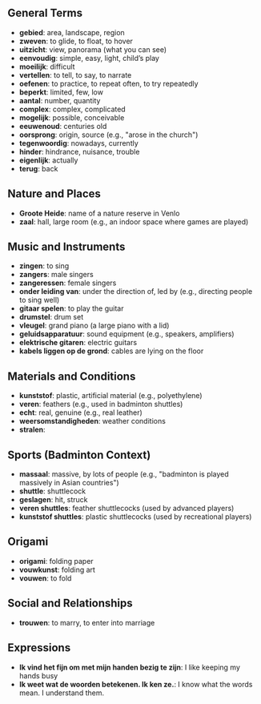 ## General Terms
- **gebied**: area, landscape, region
- **zweven**: to glide, to float, to hover
- **uitzicht**: view, panorama (what you can see)
- **eenvoudig**: simple, easy, light, child’s play
- **moeilijk**: difficult
- **vertellen**: to tell, to say, to narrate
- **oefenen**: to practice, to repeat often, to try repeatedly
- **beperkt**: limited, few, low
- **aantal**: number, quantity
- **complex**: complex, complicated
- **mogelijk**: possible, conceivable
- **eeuwenoud**: centuries old
- **oorsprong**: origin, source (e.g., "arose in the church")
- **tegenwoordig**: nowadays, currently
- **hinder**: hindrance, nuisance, trouble
- **eigenlijk**: actually
- **terug**: back

## Nature and Places
- **Groote Heide**: name of a nature reserve in Venlo
- **zaal**: hall, large room (e.g., an indoor space where games are played)

## Music and Instruments
- **zingen**: to sing
- **zangers**: male singers
- **zangeressen**: female singers
- **onder leiding van**: under the direction of, led by (e.g., directing people to sing well)
- **gitaar spelen**: to play the guitar
- **drumstel**: drum set
- **vleugel**: grand piano (a large piano with a lid)
- **geluidsapparatuur**: sound equipment (e.g., speakers, amplifiers)
- **elektrische gitaren**: electric guitars
- **kabels liggen op de grond**: cables are lying on the floor

## Materials and Conditions
- **kunststof**: plastic, artificial material (e.g., polyethylene)
- **veren**: feathers (e.g., used in badminton shuttles)
- **echt**: real, genuine (e.g., real leather)
- **weersomstandigheden**: weather conditions
- **stralen**: 

## Sports (Badminton Context)
- **massaal**: massive, by lots of people (e.g., "badminton is played massively in Asian countries")
- **shuttle**: shuttlecock
- **geslagen**: hit, struck
- **veren shuttles**: feather shuttlecocks (used by advanced players)
- **kunststof shuttles**: plastic shuttlecocks (used by recreational players)

## Origami
- **origami**: folding paper
- **vouwkunst**: folding art
- **vouwen**: to fold

## Social and Relationships
- **trouwen**: to marry, to enter into marriage

## Expressions
- **Ik vind het fijn om met mijn handen bezig te zijn**: I like keeping my hands busy
- **Ik weet wat de woorden betekenen. Ik ken ze.**: I know what the words mean. I understand them.
